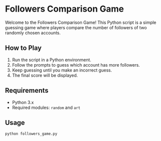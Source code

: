 # Followers Comparison Game

Welcome to the Followers Comparison Game! This Python script is a simple guessing game where players compare the number of followers of two randomly chosen accounts.

## How to Play

1. Run the script in a Python environment.
2. Follow the prompts to guess which account has more followers.
3. Keep guessing until you make an incorrect guess.
4. The final score will be displayed.

## Requirements

- Python 3.x
- Required modules: `random` and `art`

## Usage

```bash
python followers_game.py

